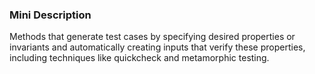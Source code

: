 ### Mini Description

Methods that generate test cases by specifying desired properties or invariants and automatically creating inputs that verify these properties, including techniques like quickcheck and metamorphic testing.
